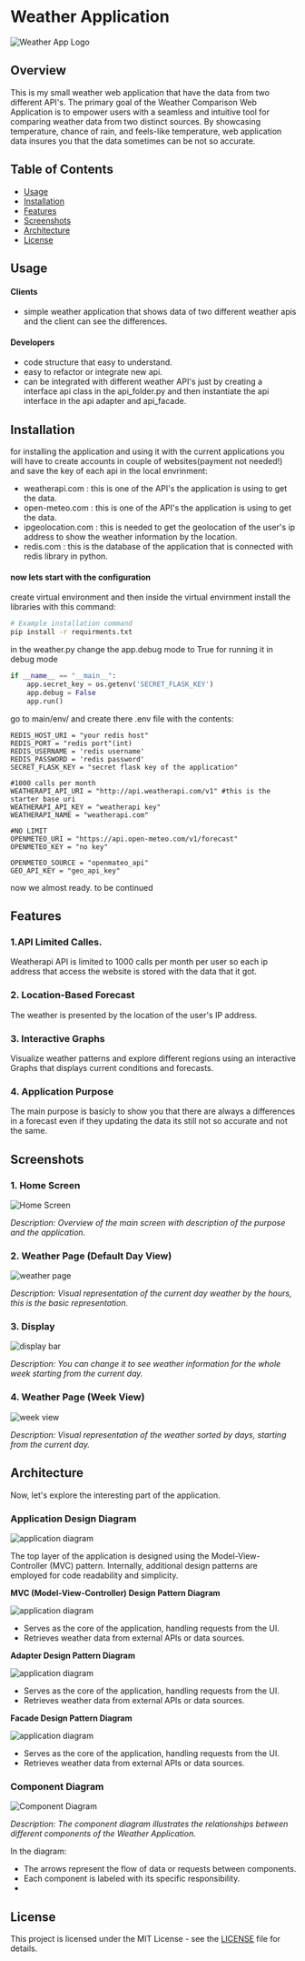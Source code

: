# Weather Application

![Weather App Logo](screenshots/clouds.jpg)

## Overview
This is my small weather web application that have the data from two different API's.
The primary goal of the Weather Comparison Web Application is to empower users with a seamless and intuitive tool for comparing weather data from two distinct sources. By showcasing temperature, chance of rain, and feels-like temperature, web application data insures you that the data sometimes can be not so accurate.

## Table of Contents

- [Usage](#usage)
- [Installation](#installation)
- [Features](#features)
- [Screenshots](#screenshots)
- [Architecture](#architecture)
- [License](#license)

## Usage
#### Clients
- simple weather application that shows data of two different weather apis and the client can see the differences.

#### Developers
- code structure that easy to understand.
- easy to refactor or integrate new api.
- can be integrated with different weather API's just by creating a interface api class in the api_folder.py and then instantiate the api interface in the api adapter and api_facade.

## Installation

for installing the application and using it with the current applications you will have to create accounts in couple of websites(payment not needed!) and save the key of each api in 
the local envrinment:<br>
- weatherapi.com : this is one of the API's the application is using to get the data.
- open-meteo.com : this is one of the API's the application is using to get the data.
- ipgeolocation.com : this is needed to get the geolocation of the user's ip address to show the weather information by the location.
- redis.com : this is the database of the application that is connected with redis library in python.

#### now lets start with the configuration
create virtual environment and then inside the virtual envirnment install the libraries with this command:

```bash
# Example installation command
pip install -r requirments.txt
```

in the weather.py change the app.debug mode to True for running it in debug mode
```python
if __name__ == "__main__":
    app.secret_key = os.getenv('SECRET_FLASK_KEY')
    app.debug = False
    app.run()
```

go to main/env/ and create there .env file with the contents:

```.env
REDIS_HOST_URI = "your redis host"
REDIS_PORT = "redis port"(int)
REDIS_USERNAME = 'redis username'
REDIS_PASSWORD = 'redis password'
SECRET_FLASK_KEY = "secret flask key of the application"

#1000 calls per month
WEATHERAPI_API_URI = "http://api.weatherapi.com/v1" #this is the starter base uri
WEATHERAPI_API_KEY = "weatherapi key"
WEATHERAPI_NAME = "weatherapi.com"

#NO LIMIT
OPENMETEO_URI = "https://api.open-meteo.com/v1/forecast"
OPENMETEO_KEY = "no key"

OPENMETEO_SOURCE = "openmateo_api"
GEO_API_KEY = "geo_api_key"
```
now we almost ready.
to be continued


## Features
### 1.API Limited Calles.

Weatherapi API is limited to 1000 calls per month per user so each ip address that access the website is stored with the data that it got.

### 2. Location-Based Forecast

The weather is presented by the location of the user's IP address.

### 3. Interactive Graphs

Visualize weather patterns and explore different regions using an interactive Graphs that displays current conditions and forecasts.

### 4. Application Purpose

The main purpose is basicly to show you that there are always a differences in a forecast even if they updating the data its still not so accurate and not the same. 


## Screenshots

### 1. Home Screen

![Home Screen](screenshots/first_page2.PNG)

*Description: Overview of the main screen with description of the purpose and the application.*

### 2. Weather Page (Default Day View)

![weather page](screenshots/weather_page.PNG)

*Description: Visual representation of the current day weather by the hours, this is the basic representation.*

### 3. Display

![display bar](screenshots/navbar.PNG)

*Description: You can change it to see weather information for the whole week starting from the current day.*

### 4. Weather Page (Week View)

![week view](screenshots/weather_page.PNG)

*Description: Visual representation of the weather sorted by days, starting from the current day.*

## Architecture

Now, let's explore the interesting part of the application.

### Application Design Diagram

![application diagram](screenshots/top_layer_diagram.PNG)

The top layer of the application is designed using the Model-View-Controller (MVC) pattern. Internally, additional design patterns are employed for code readability and simplicity.

**MVC (Model-View-Controller) Design Pattern Diagram**

![application diagram](screenshots/mvc.PNG)

   - Serves as the core of the application, handling requests from the UI.
   - Retrieves weather data from external APIs or data sources.

**Adapter Design Pattern Diagram**

![application diagram](screenshots/api_diagram.PNG)

   - Serves as the core of the application, handling requests from the UI.
   - Retrieves weather data from external APIs or data sources.

**Facade Design Pattern Diagram**

![application diagram](screenshots/interactive_map.png)

   - Serves as the core of the application, handling requests from the UI.
   - Retrieves weather data from external APIs or data sources.

### Component Diagram

![Component Diagram](architecture/component_diagram.png)

*Description: The component diagram illustrates the relationships between different components of the Weather Application.*

In the diagram:

- The arrows represent the flow of data or requests between components.
- Each component is labeled with its specific responsibility.
- 

## License

This project is licensed under the MIT License - see the [LICENSE](LICENSE) file for details.

